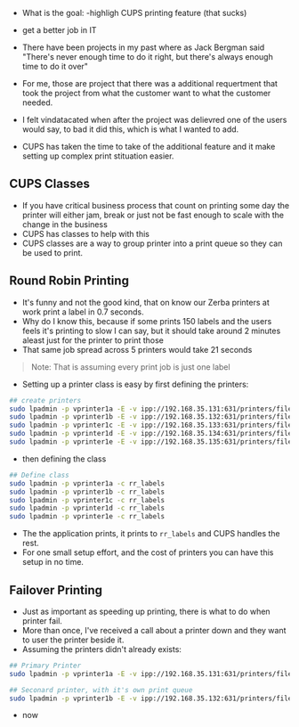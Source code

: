 - What is the goal:
-highligh CUPS printing feature (that sucks)
- get a better job in IT
  
- There have been projects in my past where  as Jack Bergman  said "There's never enough time to do it right, but there's always enough time to do it over"
- For me, those are project that there was a additional requertment that took the project from what the customer want to what the customer needed.
- I felt vindatacated when after the project was delievred one of the users would say, to bad it did this, which is what I wanted to add.
- CUPS has taken the time to take of the additional feature and it make setting up complex print stituation easier.

## CUPS Classes
- If you have critical business process that  count on printing some day the printer will either jam, break or just not be fast enough to scale with the change in the business
- CUPS has classes to help with this
- CUPS classes are a way to group printer into a print queue so they can be used to print.

## Round Robin Printing
- It's funny and not the good kind, that on know our Zerba printers at work print a label in 0.7 seconds.
- Why do I know this, because if some prints 150 labels and the users feels it's printing to slow I can say, but it should take around 2 minutes aleast just for the printer to print those
- That same job spread across 5 printers would take 21 seconds
> Note: That is assuming every print job is just one label
- Setting up a printer class is easy by first defining the printers:
```bash
## create printers
sudo lpadmin -p vprinter1a -E -v ipp://192.168.35.131:631/printers/fileprint -P /etc/cups/ppd/vprinter1a.ppd
sudo lpadmin -p vprinter1b -E -v ipp://192.168.35.132:631/printers/fileprint -P /etc/cups/ppd/vprinter1b.ppd
sudo lpadmin -p vprinter1c -E -v ipp://192.168.35.133:631/printers/fileprint -P /etc/cups/ppd/vprinter1c.ppd
sudo lpadmin -p vprinter1d -E -v ipp://192.168.35.134:631/printers/fileprint -P /etc/cups/ppd/vprinter1d.ppd
sudo lpadmin -p vprinter1e -E -v ipp://192.168.35.135:631/printers/fileprint -P /etc/cups/ppd/vprinter1e.ppd
```

- then defining the class

```bash
## Define class
sudo lpadmin -p vprinter1a -c rr_labels
sudo lpadmin -p vprinter1b -c rr_labels
sudo lpadmin -p vprinter1c -c rr_labels
sudo lpadmin -p vprinter1d -c rr_labels
sudo lpadmin -p vprinter1e -c rr_labels
```
- The the application prints, it prints to `rr_labels` and CUPS handles the rest.
- For one small setup effort, and the cost of printers you can have this setup in no time.

## Failover Printing
- Just as important as speeding up printing, there is what to do when printer fail.
- More than once, I've received a call about a printer down and they want to user the printer beside it.
- Assuming the printers didn't already exists:
```bash
## Primary Printer
sudo lpadmin -p vprinter1a -E -v ipp://192.168.35.131:631/printers/fileprint -P /etc/cups/ppd/vprinter1a.ppd

## Seconard printer, with it's own print queue
sudo lpadmin -p vprinter1b -E -v ipp://192.168.35.132:631/printers/fileprint -P /etc/cups/ppd/vprinter1b.pp
```
- now 
